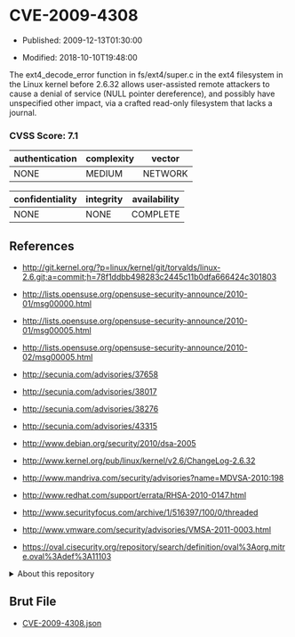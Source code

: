 # CVE-2009-4308

- Published: 2009-12-13T01:30:00

- Modified: 2018-10-10T19:48:00

The ext4_decode_error function in fs/ext4/super.c in the ext4 filesystem in the Linux kernel before 2.6.32 allows user-assisted remote attackers to cause a denial of service (NULL pointer dereference), and possibly have unspecified other impact, via a crafted read-only filesystem that lacks a journal.

### CVSS Score: **7.1**

| authentication | complexity | vector |
| --- | --- | --- |
| NONE | MEDIUM | NETWORK |

| confidentiality | integrity | availability |
| --- | --- | --- |
| NONE | NONE | COMPLETE |

## References

* http://git.kernel.org/?p=linux/kernel/git/torvalds/linux-2.6.git;a=commit;h=78f1ddbb498283c2445c11b0dfa666424c301803

* http://lists.opensuse.org/opensuse-security-announce/2010-01/msg00000.html

* http://lists.opensuse.org/opensuse-security-announce/2010-01/msg00005.html

* http://lists.opensuse.org/opensuse-security-announce/2010-02/msg00005.html

* http://secunia.com/advisories/37658

* http://secunia.com/advisories/38017

* http://secunia.com/advisories/38276

* http://secunia.com/advisories/43315

* http://www.debian.org/security/2010/dsa-2005

* http://www.kernel.org/pub/linux/kernel/v2.6/ChangeLog-2.6.32

* http://www.mandriva.com/security/advisories?name=MDVSA-2010:198

* http://www.redhat.com/support/errata/RHSA-2010-0147.html

* http://www.securityfocus.com/archive/1/516397/100/0/threaded

* http://www.vmware.com/security/advisories/VMSA-2011-0003.html

* https://oval.cisecurity.org/repository/search/definition/oval%3Aorg.mitre.oval%3Adef%3A11103

<details>
<summary>About this repository</summary> 

  This repository is part of the project [Live Hack CVE](https://github.com/Live-Hack-CVE). Main website can be found [www.live-hack.org](https://www.live-hack.org) 
  
  Made by [Sn0wAlice](https://github.com/Sn0wAlice) for the people that care about security and need to have a feed of the latest CVEs. Hope you enjoy it, don't forget to star the repo and follow me on [Twitter](https://twitter.com/Sn0wAlice) and [Github](https://github.com/Sn0wAlice). And that is my [personnal website](https://www.alice-snow.me/)

  - [Home Page](https://github.com/Live-Hack-CVE)
  - [Framework](https://github.com/Live-Hack-CVE/cve-framework)
  - [CVE database](https://github.com/Live-Hack-CVE/full_database)
  - [Changelog](https://github.com/Live-Hack-CVE/Changelog)
</details>

## Brut File

* [CVE-2009-4308.json](https://raw.githubusercontent.com/Live-Hack-CVE/full_database/main/cves/2009/CVE-2009-4308.json)

